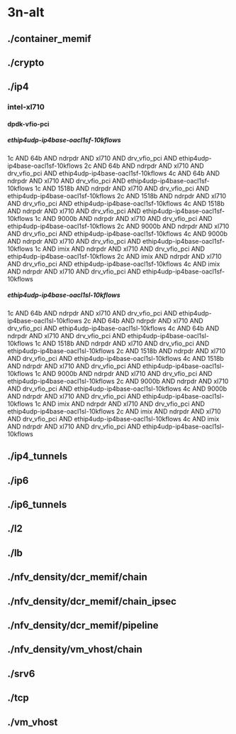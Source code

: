 # 3n-alt
## ./container_memif
## ./crypto
## ./ip4
### intel-xl710
#### dpdk-vfio-pci
##### ethip4udp-ip4base-oacl1sf-10kflows
1c AND 64b AND ndrpdr AND xl710 AND drv_vfio_pci AND ethip4udp-ip4base-oacl1sf-10kflows
2c AND 64b AND ndrpdr AND xl710 AND drv_vfio_pci AND ethip4udp-ip4base-oacl1sf-10kflows
4c AND 64b AND ndrpdr AND xl710 AND drv_vfio_pci AND ethip4udp-ip4base-oacl1sf-10kflows
1c AND 1518b AND ndrpdr AND xl710 AND drv_vfio_pci AND ethip4udp-ip4base-oacl1sf-10kflows
2c AND 1518b AND ndrpdr AND xl710 AND drv_vfio_pci AND ethip4udp-ip4base-oacl1sf-10kflows
4c AND 1518b AND ndrpdr AND xl710 AND drv_vfio_pci AND ethip4udp-ip4base-oacl1sf-10kflows
1c AND 9000b AND ndrpdr AND xl710 AND drv_vfio_pci AND ethip4udp-ip4base-oacl1sf-10kflows
2c AND 9000b AND ndrpdr AND xl710 AND drv_vfio_pci AND ethip4udp-ip4base-oacl1sf-10kflows
4c AND 9000b AND ndrpdr AND xl710 AND drv_vfio_pci AND ethip4udp-ip4base-oacl1sf-10kflows
1c AND imix AND ndrpdr AND xl710 AND drv_vfio_pci AND ethip4udp-ip4base-oacl1sf-10kflows
2c AND imix AND ndrpdr AND xl710 AND drv_vfio_pci AND ethip4udp-ip4base-oacl1sf-10kflows
4c AND imix AND ndrpdr AND xl710 AND drv_vfio_pci AND ethip4udp-ip4base-oacl1sf-10kflows
##### ethip4udp-ip4base-oacl1sl-10kflows
1c AND 64b AND ndrpdr AND xl710 AND drv_vfio_pci AND ethip4udp-ip4base-oacl1sl-10kflows
2c AND 64b AND ndrpdr AND xl710 AND drv_vfio_pci AND ethip4udp-ip4base-oacl1sl-10kflows
4c AND 64b AND ndrpdr AND xl710 AND drv_vfio_pci AND ethip4udp-ip4base-oacl1sl-10kflows
1c AND 1518b AND ndrpdr AND xl710 AND drv_vfio_pci AND ethip4udp-ip4base-oacl1sl-10kflows
2c AND 1518b AND ndrpdr AND xl710 AND drv_vfio_pci AND ethip4udp-ip4base-oacl1sl-10kflows
4c AND 1518b AND ndrpdr AND xl710 AND drv_vfio_pci AND ethip4udp-ip4base-oacl1sl-10kflows
1c AND 9000b AND ndrpdr AND xl710 AND drv_vfio_pci AND ethip4udp-ip4base-oacl1sl-10kflows
2c AND 9000b AND ndrpdr AND xl710 AND drv_vfio_pci AND ethip4udp-ip4base-oacl1sl-10kflows
4c AND 9000b AND ndrpdr AND xl710 AND drv_vfio_pci AND ethip4udp-ip4base-oacl1sl-10kflows
1c AND imix AND ndrpdr AND xl710 AND drv_vfio_pci AND ethip4udp-ip4base-oacl1sl-10kflows
2c AND imix AND ndrpdr AND xl710 AND drv_vfio_pci AND ethip4udp-ip4base-oacl1sl-10kflows
4c AND imix AND ndrpdr AND xl710 AND drv_vfio_pci AND ethip4udp-ip4base-oacl1sl-10kflows
## ./ip4_tunnels
## ./ip6
## ./ip6_tunnels
## ./l2
## ./lb
## ./nfv_density/dcr_memif/chain
## ./nfv_density/dcr_memif/chain_ipsec
## ./nfv_density/dcr_memif/pipeline
## ./nfv_density/vm_vhost/chain
## ./srv6
## ./tcp
## ./vm_vhost
